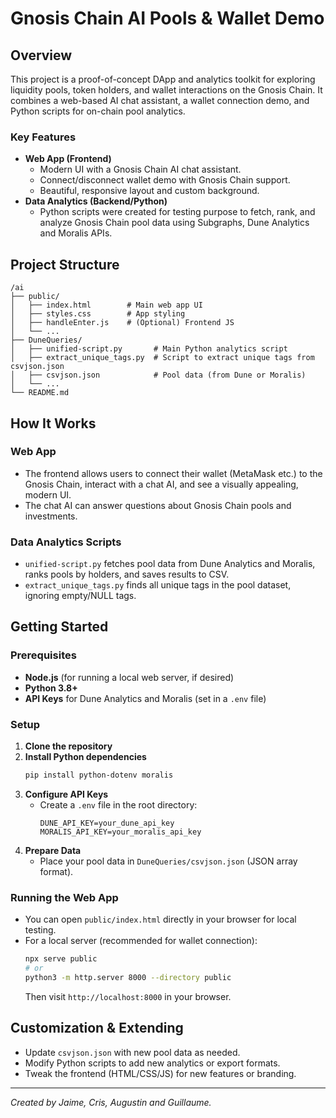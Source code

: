 # Gnosis Chain AI Pools & Wallet Demo

## Overview
This project is a proof-of-concept DApp and analytics toolkit for exploring liquidity pools, token holders, and wallet interactions on the Gnosis Chain. It combines a web-based AI chat assistant, a wallet connection demo, and Python scripts for on-chain pool analytics.

### Key Features
- **Web App (Frontend)**
  - Modern UI with a Gnosis Chain AI chat assistant.
  - Connect/disconnect wallet demo with Gnosis Chain support.
  - Beautiful, responsive layout and custom background.
- **Data Analytics (Backend/Python)**
  - Python scripts were created for testing purpose to fetch, rank, and analyze Gnosis Chain pool data using Subgraphs, Dune Analytics and Moralis APIs.

## Project Structure
```
/ai
├── public/
│   ├── index.html        # Main web app UI
│   ├── styles.css        # App styling
│   ├── handleEnter.js    # (Optional) Frontend JS
│   └── ...
├── DuneQueries/
│   ├── unified-script.py       # Main Python analytics script
│   ├── extract_unique_tags.py  # Script to extract unique tags from csvjson.json
│   ├── csvjson.json            # Pool data (from Dune or Moralis)
│   └── ...
└── README.md
```

## How It Works
### Web App
- The frontend allows users to connect their wallet (MetaMask etc.) to the Gnosis Chain, interact with a chat AI, and see a visually appealing, modern UI.
- The chat AI can answer questions about Gnosis Chain pools and investments.

### Data Analytics Scripts
- `unified-script.py` fetches pool data from Dune Analytics and Moralis, ranks pools by holders, and saves results to CSV.
- `extract_unique_tags.py` finds all unique tags in the pool dataset, ignoring empty/NULL tags.

## Getting Started
### Prerequisites
- **Node.js** (for running a local web server, if desired)
- **Python 3.8+**
- **API Keys** for Dune Analytics and Moralis (set in a `.env` file)

### Setup
1. **Clone the repository**
2. **Install Python dependencies**
   ```bash
   pip install python-dotenv moralis
   ```
3. **Configure API Keys**
   - Create a `.env` file in the root directory:
     ```env
     DUNE_API_KEY=your_dune_api_key
     MORALIS_API_KEY=your_moralis_api_key
     ```
4. **Prepare Data**
   - Place your pool data in `DuneQueries/csvjson.json` (JSON array format).


### Running the Web App
- You can open `public/index.html` directly in your browser for local testing.
- For a local server (recommended for wallet connection):
  ```bash
  npx serve public
  # or
  python3 -m http.server 8000 --directory public
  ```
  Then visit `http://localhost:8000` in your browser.

## Customization & Extending
- Update `csvjson.json` with new pool data as needed.
- Modify Python scripts to add new analytics or export formats.
- Tweak the frontend (HTML/CSS/JS) for new features or branding.

---
*Created by Jaime, Cris, Augustin and Guillaume.*
